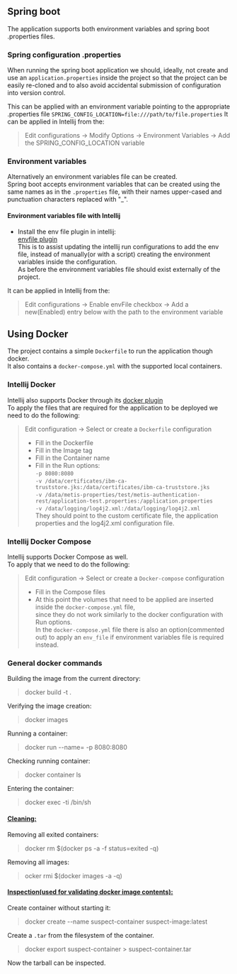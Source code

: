 ## Spring boot

The application supports both environment variables and spring boot .properties files.

### Spring configuration .properties

When running the spring boot application we should, ideally, not create and use an
`application.properties` inside the project so that the project can be easily re-cloned
and to also avoid accidental submission of configuration into version control.

This can be applied with an environment variable pointing to the appropriate .properties file
`SPRING_CONFIG_LOCATION=file:///path/to/file.properties`
It can be applied in Intellij from the:
> Edit configurations -> Modify Options -> Environment Variables -> Add the SPRING_CONFIG_LOCATION variable

### Environment variables

Alternatively an environment variables file can be created.  
Spring boot accepts environment variables that can be created using the same names as in the `.properties` file,
with their names upper-cased and punctuation characters replaced with "_".

#### Environment variables file with Intellij

- Install the env file plugin in intellij:  
  [envfile plugin](https://plugins.jetbrains.com/plugin/7861-envfile)  
  This is to assist updating the intellij run configurations to add the env file, instead of manually(or with a script) creating
  the environment variables inside the configuration.  
  As before the environment variables file should exist externally of the project.

It can be applied in Intellij from the:
> Edit configurations -> Enable envFile checkbox -> Add a new(Enabled) entry below with the path to the environment variable

## Using Docker

The project contains a simple `Dockerfile` to run the application though docker.  
It also contains a `docker-compose.yml` with the supported local containers.

### Intellij Docker

Intellij also supports Docker through its
[docker plugin](https://plugins.jetbrains.com/plugin/7724-docker?_ga=2.175319586.1865269423.1669020836-1878326318.1658382865&_gl=1%2A19i8cor%2A_ga%2AMTg3ODMyNjMxOC4xNjU4MzgyODY1%2A_ga_9J976DJZ68%2AMTY2OTAyMDgzNS4yNS4wLjE2NjkwMjA4MzUuMC4wLjA)  
To apply the files that are required for the application to be deployed we need to do the following:
> Edit configuration -> Select or create a `Dockerfile` configuration
> - Fill in the Dockerfile
> - Fill in the Image tag
> - Fill in the Container name
> - Fill in the Run options:  
    `-p 8080:8080`    
    `-v /data/certificates/ibm-ca-truststore.jks:/data/certificates/ibm-ca-truststore.jks`    
    `-v /data/metis-properties/test/metis-authentication-rest/application-test.properties:/application.properties`    
    `-v /data/logging/log4j2.xml:/data/logging/log4j2.xml`  
    They should point to the custom certificate file, the application properties and the log4j2.xml configuration file.

### Intellij Docker Compose

Intellij supports Docker Compose as well.  
To apply that we need to do the following:
> Edit configuration -> Select or create a `Docker-compose` configuration
> - Fill in the Compose files
> - At this point the volumes that need to be applied are inserted inside the `docker-compose.yml` file,  
    since they do not work similarly to the docker configuration with Run options.    
    In the `docker-compose.yml` file there is also an option(commented out) to apply an `env_file`
    if environment variables file is required instead.

### General docker commands

Building the image from the current directory:
> docker build -t <imageName> .

Verifying the image creation:
> docker images <imageName>

Running a container:
> docker run --name=<containerName> -p 8080:8080 <imageName>

Checking running container:
> docker container ls

Entering the container:
> docker exec -ti <containerName> /bin/sh

#### <u>Cleaning:</u>

Removing all exited containers:
> docker rm $(docker ps -a -f status=exited -q)

Removing all images:
> ocker rmi $(docker images -a -q)

#### <u>Inspection(used for validating docker image contents):</u>

Create container without starting it:
> docker create --name suspect-container suspect-image:latest

Create a `.tar` from the filesystem of the container.
> docker export suspect-container > suspect-container.tar

Now the tarball can be inspected.

